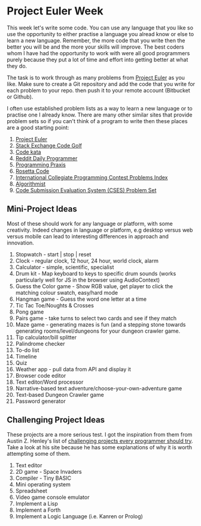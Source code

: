 # Project Euler Week

This week let's write some code. You can use any language that you like so use the opportunity to either practise a language you alread know or else to learn a new language. Remember, the more code that you write then the better you will be and the more your skills will improve. The best coders whom I have had the opportunity to work with were all good programmers purely because they put a lot of time and effort into getting better at what they do. 

The task is to work through as many problems from [Project Euler](https://projecteuler.net/) as you like. Make sure to create a Git repository and add the code that you write for each problem to your repo. then push it to your remote account (Bitbucket or Github).

I often use established problem lists as a way to learn a new language or to practise one I already know. There are many other similar sites that provide problem sets so if you can't think of a program to write then these places are a good starting point:

1. [Project Euler](https://projecteuler.net/)
2. [Stack Exchange Code Golf](http://codegolf.stackexchange.com/)
3. [Code kata](http://codekata.com/)
4. [Reddit Daily Programmer](https://www.reddit.com/r/dailyprogrammer)
5. [Programming Praxis](http://programmingpraxis.com/)
6. [Rosetta Code](http://rosettacode.org/wiki/Main_Page)
7. [International Collegiate Programming Contest Problems Index](http://acm.hit.edu.cn/problemset)
8. [Algorithmist](http://www.algorithmist.com/index.php/Main_Page)
9. [Code Submission Evaluation System (CSES) Problem Set](https://cses.fi/problemset/)


## Mini-Project Ideas ##

Most of these should work for any language or platform, with some creativity. Indeed changes in language or platform, e.g desktop versus web versus mobile can lead to interesting differences in approach and innovation.

1. Stopwatch - start | stop | reset
2. Clock - regular clock, 12 hour, 24 hour, world clock, alarm
3. Calculator - simple, scientific, specialist
4. Drum kit - Map keyboard to keys to specific drum sounds (works particularly well for JS in the browser using AudioContext)
5. Guess the Color game - Show RGB value, get player to click the matching colour swatch, easy/hard mode
6. Hangman game - Guess the word one letter at a time
7. Tic Tac Toe/Noughts & Crosses
8. Pong game
9. Pairs game - take turns to select two cards and see if they match
10. Maze game - generating mazes is fun (and a stepping stone towards generating rooms/level/dungeons for your dungeon crawler game.
11. Tip calculator/bill splitter
12. Palindrome checker
13. To-do list
14. Timeline
15. Quiz
16. Weather app - pull data from API and display it
17. Browser code editor
18. Text editor/Word processor
19. Narrative-based text adventure/choose-your-own-adventure game
20. Text-based Dungeon Crawler game
21. Password generator


## Challenging Project Ideas ##

These projects are a more serious test. I got the inspiration from them from Austin Z. Henley's list of [challenging projects every programmer should try](https://web.eecs.utk.edu/~azh/blog/challengingprojects.html). Take a look at his site because he has some explanations of why it is worth attempting some of them.

1. Text editor
2. 2D game - Space Invaders
3. Compiler - Tiny BASIC
4. Mini operating system
5. Spreadsheet
6. Video game console emulator
7. Implement a Lisp
8. Implement a Forth
9. Implement a Logic Language (i.e. Kanren or Prolog)

